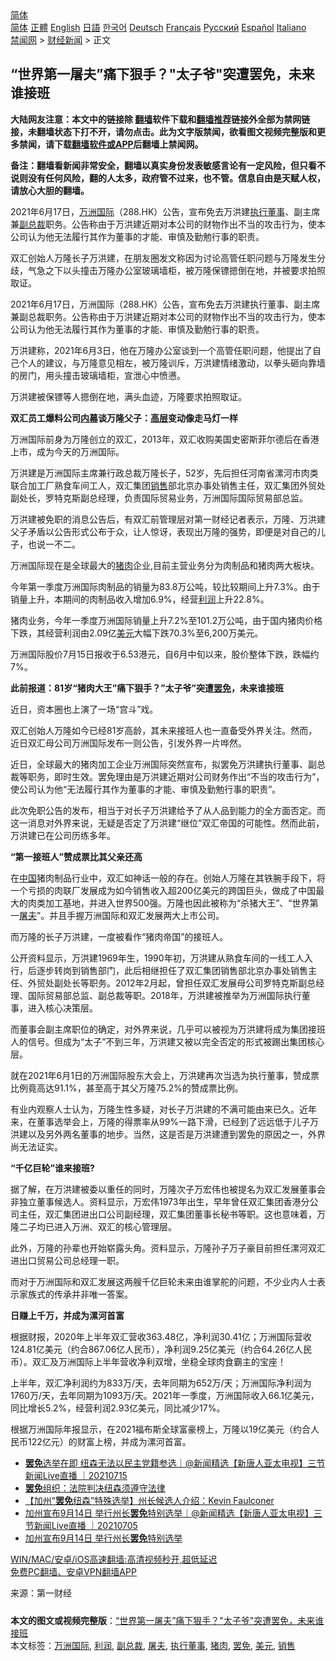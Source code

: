  <!-- 面包屑导航 --> <div class="breadcrumb"><!-- GTranslate: https://gtranslate.io/ -->  <div class="switcher notranslate">  <div class="selected">  <a href="#" onclick="return false;"> 简体</a>  </div>  <div class="option">  <a href="https://www.bannedbook.org" onclick="doGTranslate('zh-CN|zh-CN');jQuery('div.switcher div.selected a').html(jQuery(this).html());return false;" title="简体中文" class="nturl selected"> 简体</a>  <a href="https://www.bannedbook.org/zh-tw/" onclick="doGTranslate('zh-CN|zh-TW');jQuery('div.switcher div.selected a').html(jQuery(this).html());return false;" title="繁體中文" class="nturl"> 正體</a>  <a href="https://www.bannedbook.org/en/" onclick="doGTranslate('zh-CN|en');jQuery('div.switcher div.selected a').html(jQuery(this).html());return false;" title="English" class="nturl"> English</a>  <a href="https://www.bannedbook.org/ja/" onclick="doGTranslate('zh-CN|ja');jQuery('div.switcher div.selected a').html(jQuery(this).html());return false;" title="日本語" class="nturl"> 日語</a>  <a href="https://www.bannedbook.org/ko/" onclick="doGTranslate('zh-CN|ko');jQuery('div.switcher div.selected a').html(jQuery(this).html());return false;" title="한국어" class="nturl"> 한국어</a>  <a href="https://www.bannedbook.org/de/" onclick="doGTranslate('zh-CN|de');jQuery('div.switcher div.selected a').html(jQuery(this).html());return false;" title="Deutsch" class="nturl"> Deutsch</a>  <a href="https://www.bannedbook.org/fr/" onclick="doGTranslate('zh-CN|fr');jQuery('div.switcher div.selected a').html(jQuery(this).html());return false;" title="Français" class="nturl"> Français</a>  <a href="https://www.bannedbook.org/ru/" onclick="doGTranslate('zh-CN|ru');jQuery('div.switcher div.selected a').html(jQuery(this).html());return false;" title="Русский" class="nturl"> Русский</a>  <a href="https://www.bannedbook.org/es/" onclick="doGTranslate('zh-CN|es');jQuery('div.switcher div.selected a').html(jQuery(this).html());return false;" title="Español" class="nturl"> Español</a>  <a href="https://www.bannedbook.org/it/" onclick="doGTranslate('zh-CN|it');jQuery('div.switcher div.selected a').html(jQuery(this).html());return false;" title="Italiano" class="nturl"> Italiano</a>  </div>  </div>      <div class='breadcrumb-sub'><!-- Breadcrumb NavXT 6.3.0 --> <a href="https://www.bannedbook.org/" class="home">禁闻网</a> &gt; <a href="https://www.bannedbook.org/bnews/finance/" class="category">财经新闻</a> &gt; 正文</div></div><h2>“世界第一屠夫”痛下狠手？"太子爷"突遭罢免，未来谁接班</h2> <p class="notice"><b>大陆网友注意：本文中的链接除 <a href="https://github.com/bannedbook/fanqiang" >翻墙</a>软件下载和<a href="https://github.com/killgcd/justmysocks/blob/master/README.md">翻墙推荐</a>链接外全部为禁网链接，未翻墙状态下打不开，请勿点击。此为文字版禁闻，欲看图文视频完整版和更多禁闻，请下载<a href="https://github.com/bannedbook/fanqiang">翻墙软件或APP</a>后翻墙上禁闻网。</p><p>备注：翻墙看新闻非常安全，翻墙以真实身份发表敏感言论有一定风险，但只看不说则没有任何风险，翻的人太多，政府管不过来，也不管。信息自由是天赋人权，请放心大胆的翻墙。</b></p>  <div class="entry"> <p id="summary">2021年6月17日，<a href="https://www.bannedbook.org/bnews/tag/%E4%B8%87%E6%B4%B2%E5%9B%BD%E9%99%85/" class="st_tag internal_tag" rel="tag" title="标签 万洲国际 下的日志">万洲国际</a>（288.HK）公告，宣布免去万洪建<a href="https://www.bannedbook.org/bnews/tag/%E6%89%A7%E8%A1%8C%E8%91%A3%E4%BA%8B/" class="st_tag internal_tag" rel="tag" title="标签 执行董事 下的日志">执行董事</a>、副主席兼<a href="https://www.bannedbook.org/bnews/tag/%E5%89%AF%E6%80%BB%E8%A3%81/" class="st_tag internal_tag" rel="tag" title="标签 副总裁 下的日志">副总裁</a>职务。公告称由于万洪建近期对本公司的财物作出不当的攻击行为，使本公司认为他无法履行其作为董事的才能、审慎及勤勉行事的职责。</p> <p id="conimg">双汇创始人万隆长子万洪建，在朋友圈发文称因为讨论高管任职问题与万隆发生分歧，气急之下以头撞击万隆办公室玻璃墙柜，被万隆保镖摁倒在地，并被要求拍照取证。</p> <p>2021年6月17日，万洲国际（288.HK）公告，宣布免去万洪建执行董事、副主席兼副总裁职务。公告称由于万洪建近期对本公司的财物作出不当的攻击行为，使本公司认为他无法履行其作为董事的才能、审慎及勤勉行事的职责。</p> <p>万洪建称，2021年6月3日，他在万隆办公室谈到一个高管任职问题，他提出了自己个人的建议，与万隆意见相左，被万隆训斥，万洪建情绪激动，以拳头砸向靠墙的房门，用头撞击玻璃墙柜，宣泄心中愤懑。</p> <p>万洪建被保镖等人摁倒在地，满头血迹，万隆要求拍照取证。</p> <p><strong>双汇员工爆料公司<span class='wp_keywordlink_affiliate'><a href="https://www.bannedbook.org/bnews/ccpdope/" title="中共高层内幕" target="_blank">内幕</a></span>谈万隆父子：<span class='wp_keywordlink_affiliate'><a href="https://www.bannedbook.org/bnews/ccpdope/" title="中共高层内幕" target="_blank">高层</a></span>变动像走马灯一样</strong></p> <p>万洲国际前身为万隆创立的双汇，2013年，双汇收购美国史密斯菲尔德后在香港上市，成为今天的万洲国际。</p> <p>万洪建是万洲国际主席兼行政总裁万隆长子，52岁，先后担任河南省漯河市肉类联合加工厂熟食车间工人，双汇集团<a href="https://www.bannedbook.org/bnews/tag/%E9%94%80%E5%94%AE/" class="st_tag internal_tag" rel="tag" title="标签 销售 下的日志">销售</a>部北京办事处销售主任，双汇集团外贸处副处长，罗特克斯副总经理，负责国际贸易业务，万洲国际国际贸易部总监。</p>  <p>万洪建被免职的消息公告后，有双汇前管理层对第一财经记者表示，万隆、万洪建父子矛盾以公告形式公布于众，让人惊讶，表现出万隆的强势，即便是对自己的儿子，也说一不二。</p> <p>万洲国际现在是全球最大的<a href="https://www.bannedbook.org/bnews/tag/%E7%8C%AA%E8%82%89/" class="st_tag internal_tag" rel="tag" title="标签 猪肉 下的日志">猪肉</a>企业,目前主营业务分为肉制品和猪肉两大板块。</p> <p>今年第一季度万洲国际肉制品的销量为83.8万公吨，较比较期间上升7.3%。由于销量上升，本期间的肉制品收入增加6.9%，经营<a href="https://www.bannedbook.org/bnews/tag/%E5%88%A9%E6%B6%A6/" class="st_tag internal_tag" rel="tag" title="标签 利润 下的日志">利润</a>上升22.8%。</p> <p>猪肉业务，今年一季度万洲国际销量上升7.2%至101.2万公吨，由于国内猪肉价格下跌，其经营利润由2.09亿<a href="https://www.bannedbook.org/bnews/tag/%e7%be%8e%e5%85%83/" class="st_tag internal_tag" rel="tag" title="标签 美元 下的日志">美元</a>大幅下跌70.3%至6,200万美元。</p> <p>万洲国际股价7月15日报收于6.53港元，自6月中旬以来，股价整体下跌，跌幅约7%。</p> <p><strong>此前报道：81岁“猪肉大王”痛下狠手？&#8221;太子爷&#8221;突遭<a href="https://www.bannedbook.org/bnews/tag/%E7%BD%A2%E5%85%8D/" class="st_tag internal_tag" rel="tag" title="标签 罢免 下的日志">罢免</a>，未来谁接班</strong></p> <p>近日，资本圈也上演了一场“宫斗”戏。</p> <p>双汇创始人万隆如今已经81岁高龄，其未来接班人也一直备受外界关注。然而，近日双汇母公司万洲国际发布一则公告，引发外界一片哗然。</p>  <p>近日，全球最大的猪肉加工企业万洲国际突然宣布，拟罢免万洪建执行董事、副总裁等职务，即时生效。罢免理由是万洪建近期对公司财务作出“不当的攻击行为”，使公司认为他“无法履行其作为董事的才能、审慎及勤勉行事的职责”。</p> <p>此次免职公告的发布，相当于对长子万洪建给予了从人品到能力的全方面否定。而这一消息对外界来说，无疑是否定了万洪建“继位”双汇帝国的可能性。然而此前，万洪建已在公司历练多年。</p> <p><strong>“第一接班人”赞成票比其父亲还高</strong></p> <p>在<span class='wp_keywordlink_affiliate'><a href="https://www.bannedbook.org/" title="中国" target="_blank">中国</a></span>猪肉制品行业中，双汇如神话一般的存在。创始人万隆在其铁腕手段下，将一个亏损的肉联厂发展成为如今销售收入超200亿美元的跨国巨头，做成了中国最大的肉类加工基地，并进入世界500强。万隆也因此被称为“杀猪大王”、“世界第一<a href="https://www.bannedbook.org/bnews/tag/%e5%b1%a0%e5%a4%ab/" class="st_tag internal_tag" rel="tag" title="标签 屠夫 下的日志">屠夫</a>”。并且手握万洲国际和双汇发展两大上市公司。</p> <p>而万隆的长子万洪建，一度被看作“猪肉帝国”的接班人。</p> <p>公开资料显示，万洪建1969年生，1990年初，万洪建从熟食车间的一线工人入行，后逐步转岗到销售部门，此后相继担任了双汇集团销售部北京办事处销售主任、外贸处副处长等职务。2012年2月起，曾担任双汇发展母公司罗特克斯副总经理、国际贸易部总监、副总裁等职。2018年，万洪建被推举为万洲国际执行董事，进入核心决策层。</p> <p>而董事会副主席职位的确定，对外界来说，几乎可以被视为万洪建将成为集团接班人的信号。但成为“太子”不到三年，万洪建又被以完全否定的形式被踢出集团核心层。</p> <p>就在2021年6月1日的万洲国际股东大会上，万洪建再次当选为执行董事，赞成票比例竟高达91.1%，甚至高于其父万隆75.2%的赞成票比例。</p>  <p>有业内观察人士认为，万隆生性多疑，对长子万洪建的不满可能由来已久。近年来，在董事选举会上，万隆的得票率从99%一路下滑，已经到了远远低于儿子万洪建以及另外两名董事的地步。当然，这是否是万洪建遭到罢免的原因之一，外界尚无法证实。</p> <p><strong>“千亿巨轮”谁来接班?</strong></p> <p>据了解，在万洪建被委以重任的同时，万隆次子万宏伟也被提名为双汇发展董事会非独立董事候选人。资料显示，万宏伟1973年出生，早年曾任双汇集团香港分公司主任，双汇集团进出口公司副经理，双汇集团董事长秘书等职。这也意味着，万隆二子均已进入万洲、双汇的核心管理层。</p> <p>此外，万隆的孙辈也开始崭露头角。资料显示，万隆孙子万子豪目前担任漯河双汇进出口贸易公司总经理一职。</p> <p>而对于万洲国际和双汇发展这两艘千亿巨轮未来由谁掌舵的问题，不少业内人士表示家族式的传承并非唯一答案。</p> <p><strong>日赚上千万，并成为漯河首富</strong></p> <p>根据财报，2020年上半年双汇营收363.48亿，净利润30.41亿；万洲国际营收124.81亿美元（约合867.06亿人民币），净利润9.25亿美元（约合64.26亿人民币）。双汇及万洲国际上半年营收净利双增，坐稳全球肉食霸主的宝座！</p> <p>上半年，双汇净利润约为833万/天，去年同期为652万/天；万洲国际净利润为1760万/天，去年同期为1093万/天。2021年一季度，万洲国际收入66.1亿美元，同比增长5.2%，经营利润2.93亿美元，同比减少17%。</p>  <p>根据万洲国际年报显示，在2021福布斯全球富豪榜上，万隆以19亿美元（约合人民币122亿元）的财富上榜，并成为漯河首富。</p> <ul class='op-related-articles' title='相关阅读'> <li><a href='https://www.bannedbook.org/bnews/bannedvideo/20210715/1587635.html' target='_blank'><b>罢免</b>选举在即 纽森无法以民主党籍参选｜@新闻精选【新唐人亚太电视】三节新闻Live直播 ｜20210715</a></li> <li><a href='https://www.bannedbook.org/bnews/cnnews/20210714/1586855.html' target='_blank'><b>罢免</b>组织：法院判决纽森须遵守法律</a></li> <li><a href='https://www.bannedbook.org/bnews/comments/20210708/1582681.html' target='_blank'>【加州“<b>罢免</b>纽森”特殊选举】州长候选人介绍：Kevin Faulconer</a></li> <li><a href='https://www.bannedbook.org/bnews/bannedvideo/20210705/1580906.html' target='_blank'>加州宣布9月14日 举行州长<b>罢免</b>特别选举｜@新闻精选【新唐人亚太电视】三节新闻Live直播 ｜20210705</a></li> <li><a href='https://www.bannedbook.org/bnews/bannedvideo/20210705/1580585.html' target='_blank'>加州宣布9月14日 举行州长<b>罢免</b>特别选举</a></li> </ul> <p class="texttj"> <a href="https://github.com/bannedbook/fanqiang/wiki/V2ray%E6%9C%BA%E5%9C%BA" target="_blank">WIN/MAC/安卓/iOS高速翻墙:高清视频秒开,超低延迟</a><br/> <a href="https://github.com/bannedbook/fanqiang/wiki/%E7%A6%81%E9%97%BB%E7%BD%91%E5%AE%89%E5%8D%93%E7%BF%BB%E5%A2%99%E6%96%B0%E9%97%BBAPP" target="_blank">免费PC翻墙、安卓VPN翻墙APP</a></p><p> 来源：第一财经 </p><a name='sharetosocial'></a>  <div style="margin-bottom:5px;padding-bottom:5px;clear:both"> <div id="archive-pix-1" class="banner-ads"> <!-- AuctionX Display platform tag START --> <div id="26318x728x90x621x_ADSLOT2" clicktrack="%%CLICK_URL_ESC%%"></div> <!-- AuctionX Display platform tag END --> </div> <div id="archive-pix-2" class="banner-ads"> <!-- AuctionX Display platform tag START --> <div id="26315x300x250x621x_ADSLOT2" clicktrack="%%CLICK_URL_ESC%%"></div> <!-- AuctionX Display platform tag END --> </div> </div>    <div id="archive-pix-1" class="banner-ads"> <!-- AuctionX Display platform tag START --> <div id="26318x728x90x621x_ADSLOT3" clicktrack="%%CLICK_URL_ESC%%"></div> <!-- AuctionX Display platform tag END --> </div> <div><b>本文的图文或视频完整版</b>：<a href='https://www.bannedbook.org/bnews/finance/20210717/1588689.html'>“世界第一屠夫”痛下狠手？"太子爷"突遭罢免，未来谁接班</a></div>  </div><!--END ENTRY--> <div class="postfooter"> <div>本文标签：<a href="https://www.bannedbook.org/bnews/tag/%E4%B8%87%E6%B4%B2%E5%9B%BD%E9%99%85/" rel="tag">万洲国际</a>, <a href="https://www.bannedbook.org/bnews/tag/%E5%88%A9%E6%B6%A6/" rel="tag">利润</a>, <a href="https://www.bannedbook.org/bnews/tag/%E5%89%AF%E6%80%BB%E8%A3%81/" rel="tag">副总裁</a>, <a href="https://www.bannedbook.org/bnews/tag/%e5%b1%a0%e5%a4%ab/" rel="tag">屠夫</a>, <a href="https://www.bannedbook.org/bnews/tag/%E6%89%A7%E8%A1%8C%E8%91%A3%E4%BA%8B/" rel="tag">执行董事</a>, <a href="https://www.bannedbook.org/bnews/tag/%E7%8C%AA%E8%82%89/" rel="tag">猪肉</a>, <a href="https://www.bannedbook.org/bnews/tag/%E7%BD%A2%E5%85%8D/" rel="tag">罢免</a>, <a href="https://www.bannedbook.org/bnews/tag/%e7%be%8e%e5%85%83/" rel="tag">美元</a>, <a href="https://www.bannedbook.org/bnews/tag/%E9%94%80%E5%94%AE/" rel="tag">销售</a></div>  </div><!--END POSTFOOTER--> 